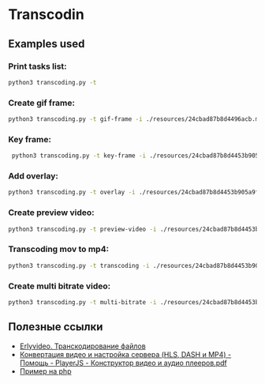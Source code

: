 # Transcodin

## Examples used

### Print tasks list:
```bash
python3 transcoding.py -t
```

### Create gif frame:
```bash
python3 transcoding.py -t gif-frame -i ./resources/24cbad87b8d4496acb.mp4 -o ./resources/test.gif -s 240x240 -ss 10 -d 10 -cf 10
```

### Key frame:
```bash
 python3 transcoding.py -t key-frame -i ./resources/24cbad87b8d4453b905a9f4865d96acb.mp4 -o ./resources/test.jpg -s '240x240' -v=1 -ss 0
```

### Add overlay:
```bash
python3 transcoding.py -t overlay -i ./resources/24cbad87b8d4453b905a9f4865d96acb.mp4 -io ./resources/png-2093542_960_720.png -o ./resources/test.mp4 -p '100:100'
```

### Create preview video:
```bash
python3 transcoding.py -t preview-video -i ./resources/24cbad87b8d4453b905a9f4865d96acb.mp4 -o ./resources/test-2.mp4 -s '240x240' -v 1 -ss 0 -cf 25 -d 10 -v 250
```

### Transcoding mov to mp4:
```bash
python3 transcoding.py -t transcoding -i ./resources/24cbad87b8d4453b905a9f4865d96acb.mp4 -o ./resources/test-3.mp4
```

### Create multi bitrate video:
```bash
python3 transcoding.py -t multi-bitrate -i ./resources/24cbad87b8d4453b905a9f4865d96acb.mp4 -o ./resources/test-4.mp4 -s '240:480:720'
```

## Полезные ссылки

* [Erlyvideo. Транскодирование файлов](https://erlyvideo.ru/doc/vod-veschanie-faylov/transkodirovanie-faylov)
* [Конвертация видео и настройка сервера (HLS, DASH и MP4) - Помощь - PlayerJS - Конструктор видео и аудио плееров.pdf](https://yadi.sk/i/xLq_mcUFRkIX0Q)
* [Пример на php](https://yadi.sk/d/NZPdXNoVHPjEfA)